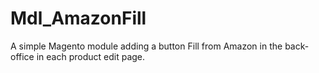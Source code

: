 Mdl_AmazonFill
==============

A simple Magento module adding a button Fill from Amazon in the back-office in each product edit page.